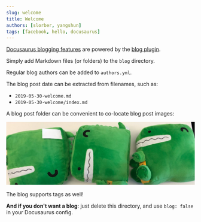 ```yaml
---
slug: welcome
title: Welcome
authors: [slorber, yangshun]
tags: [facebook, hello, docusaurus]
---
```


[Docusaurus blogging features](https://docusaurus.io/wiki/blog) are powered by the [blog plugin](https://docusaurus.io/wiki/api/plugins/@docusaurus/plugin-content-blog).

Simply add Markdown files (or folders) to the `blog` directory.

Regular blog authors can be added to `authors.yml`.

The blog post date can be extracted from filenames, such as:

- `2019-05-30-welcome.md`
- `2019-05-30-welcome/index.md`

A blog post folder can be convenient to co-locate blog post images:

![Docusaurus Plushie](./docusaurus-plushie-banner.jpeg)

The blog supports tags as well!

**And if you don't want a blog**: just delete this directory, and use `blog: false` in your Docusaurus config.
